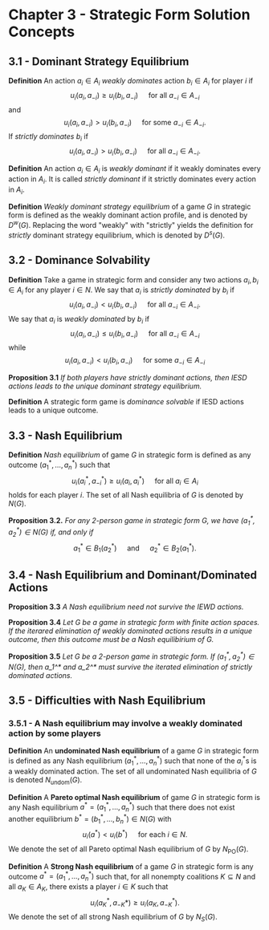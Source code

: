 # Chapter 3 - Strategic Form Solution Concepts
## 3.1 - Dominant Strategy Equilibrium
__Definition__
An action $a_i\in A_i$ _weakly dominates_ action $b_i\in A_i$ for player $i$ if
$$u_i(a_i, a_{-i})\geq u_i(b_i,a_{-i})\quad\text{ for all }a_{-i}\in A_{-i}$$
and 
$$u_i(a_i, a_{-i})>u_i(b_i,a_{-i})\quad\text{ for some }a_{-i}\in A_{-i}.$$
If _strictly dominates_ $b_i$ if
$$u_i(a_i, a_{-i})>u_i(b_i,a_{-i})\quad\text{ for all }a_{-i}\in A_{-i}.$$

__Definition__
An action $a_i\in A_i$ is _weakly dominant_ if it weakly dominates every action in $A_i.$ It is called _strictly dominant_ if it strictly dominates every action in $A_i.$

__Definition__
_Weakly dominant strategy equilibrium_ of a game $G$ in strategic form is defined as the weakly dominant action profile, and is denoted by $D^w(G).$ Replacing the word "weakly" with "strictly" yields the definition for _strictly_ dominant strategy equilibrium, which is denoted by $D^s(G).$
## 3.2 - Dominance Solvability
__Definition__
Take a game in strategic form and consider any two actions $a_i,b_i\in A_i$ for any player $i\in N.$ We say that $a_i$ is _strictly dominated_ by $b_i$ if
$$u_i(a_i, a_{-i})<u_i(b_i, a_{-i})\quad\text{ for all }a_{-i}\in A_{-i}.$$
We say that $a_i$ is _weakly dominated_ by $b_i$ if
$$u_i(a_i, a_{-i})\leq u_i(b_i, a_{-i})\quad\text{ for all }a_{-i}\in A_{-i}$$
while
$$u_i(a_i, a_{-i})< u_i(b_i, a_{-i})\quad\text{ for some }a_{-i}\in A_{-i}$$

__Proposition 3.1__
_If both players have strictly dominant actions, then IESD actions leads to the unique dominant strategy equilibrium._

__Definition__
A strategic form game is _dominance solvable_ if IESD actions leads to a unique outcome.
## 3.3 - Nash Equilibrium
__Definition__
_Nash equilibrium_ of game $G$ in strategic form is defined as any outcome $(a_1^*,\dots,a_n^*)$ such that
$$u_i(a_i^*, a_{-i}^*)\geq u_i(a_i, a_i^*)\quad\text{ for all }a_i\in A_i$$
holds for each player $i.$ The set of all Nash equilibria of $G$ is denoted by $N(G).$

__Proposition 3.2.__
_For any 2-person game in strategic form $G$, we have $(a_1^*, a_2^*)\in N(G)$ if, and only if_
$$a_1^*\in B_1(a_2^*)\quad\text{ and }\quad a_2^*\in B_2(a_1^*).$$
## 3.4 - Nash Equilibrium and Dominant/Dominated Actions
__Proposition 3.3__
_A Nash equilibrium need not survive the IEWD actions._

__Proposition 3.4__
_Let $G$ be a game in strategic form with finite action spaces. If the iterared elimination of weakly dominated actions results in a unique outcome, then this outcome must be a Nash equilibirium of $G.$_

__Proposition 3.5__
_Let $G$ be a 2-person game in strategic form. If $(a_1^*, a_2^*)\in N(G),$ then a_1^* and a_2^* must survive the iterated elimination of strictly dominated actions._
## 3.5 - Difficulties with Nash Equilibrium
### 3.5.1 - A Nash equilibrium may involve a weakly dominated action by some players
__Definition__
An __undominated Nash equilibrium__ of a game $G$ in strategic form is defined as any Nash equilibrium $(a_1^*,\dots,a_n^*)$ such that none of the $a_i^*$s is a weakly dominated action. The set of all undominated Nash equilibria of $G$ is denoted $N_\text{undom}(G).$

__Definition__
A __Pareto optimal Nash equilibrium__ of game $G$ in strategic form is any Nash equilibrium $a^*=(a_1^*,\dots,a_n^*)$ such that there does not exist another equilibrium $b^*=(b_1^*,\dots,b_n^*)\in N(G)$ with
$$u_i(a^*)<u_i(b^*)\quad\text{ for each }i\in N.$$
We denote the set of all Pareto optimal Nash equilibrium of $G$ by $N_\text{PO}(G).$

__Definition__
A __Strong Nash equilibrium__ of a game $G$ in strategic form is any outcome $a^*=(a_1^*,\dots,a_n^*)$ such that, for all nonempty coalitions $K\subseteq N$ and all $a_K\in A_K,$ there exists a player $i\in K$ such that
$$u_i(a_K^*,a_{-K}*)\geq u_i(a_K, a_{-K}^*).$$
We denote the set of all strong Nash equilibrium of $G$ by $N_S(G).$
